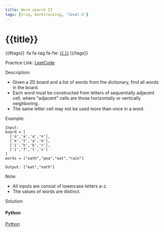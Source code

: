 ```yaml
---
title: Word search II
tags: [trie, backtracking, 'level-5']
---
```


# {{title}}

{{#tags}}
:fa fa-tag fa-fw: [{{.}}]({{tagspath}}/{{.}})
{{/tags}}

Practice Link: [LeetCode](https://leetcode.com/problems/word-search-ii/)

Description:

- Given a 2D board and a list of words from the dictionary, find all words in the board.
- Each word must be constructed from letters of sequentially adjacent cell, where "adjacent" cells are those horizontally or vertically neighboring.
- The same letter cell may not be used more than once in a word.

Example:

```text
Input:
board = [
  ['o','a','a','n'],
  ['e','t','a','e'],
  ['i','h','k','r'],
  ['i','f','l','v']
]
words = ["oath","pea","eat","rain"]

Output: ["eat","oath"]
```

Note:

- All inputs are consist of lowercase letters a-z.
- The values of words are distinct.

Solution:

<!-- tabs:start -->
#### **Python**

[Python](../pycode/trie/word-search-ii.py ':include :type=code')
<!-- tabs:end -->
